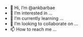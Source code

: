 - 👋 Hi, I’m @ankbarbae
- 👀 I’m interested in ...
- 🌱 I’m currently learning ...
- 💞️ I’m looking to collaborate on ...
- 📫 How to reach me ...

<!---
ankbarbae/ankbarbae is a ✨ special ✨ repository because its `README.md` (this file) appears on your GitHub profile.
You can click the Preview link to take a look at your changes.
--->
